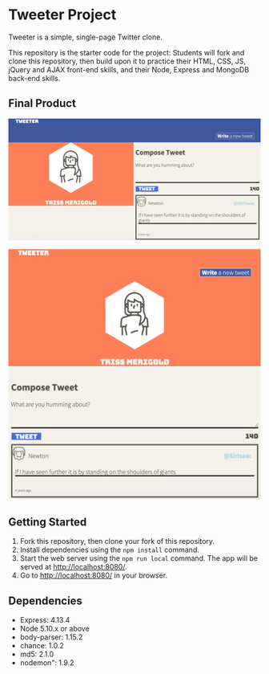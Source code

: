 # Tweeter Project

Tweeter is a simple, single-page Twitter clone.

This repository is the starter code for the project: Students will fork and clone this repository, then build upon it to practice their HTML, CSS, JS, jQuery and AJAX front-end skills, and their Node, Express and MongoDB back-end skills.

## Final Product

!["Homepage for computers (screen resolution more than 1024px)"](https://github.com/matichmike/tweeter/blob/master/docs/homepage_pc.png?raw=true)

!["Homepage for tablets/mobile devices (screen resolution less than 1024px)"](https://github.com/matichmike/tweeter/blob/master/docs/homepage_tablet.png?raw=true)

## Getting Started

1. Fork this repository, then clone your fork of this repository.
2. Install dependencies using the `npm install` command.
3. Start the web server using the `npm run local` command. The app will be served at <http://localhost:8080/>.
4. Go to <http://localhost:8080/> in your browser.

## Dependencies

- Express: 4.13.4
- Node 5.10.x or above
- body-parser: 1.15.2
- chance: 1.0.2
- md5: 2.1.0
- nodemon": 1.9.2